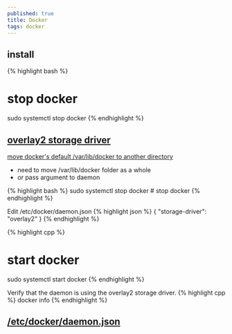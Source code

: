```yaml
---
published: true
title: Docker
tags: docker
---
```

## install

{% highlight bash %}
# stop docker
sudo systemctl stop docker
{% endhighlight %}

## [overlay2 storage driver](https://docs.docker.com/storage/storagedriver/overlayfs-driver/)

[move docker's default /var/lib/docker to another directory](https://linuxconfig.org/how-to-move-docker-s-default-var-lib-docker-to-another-directory-on-ubuntu-debian-linux)
- need to move /var/lib/docker folder as a whole
- or pass argument to daemon

{% highlight bash %}
sudo systemctl stop docker			# stop docker
{% endhighlight %}

Edit /etc/docker/daemon.json
{% highlight json %}
{
  "storage-driver": "overlay2"
}
{% endhighlight %}

{% highlight cpp %}
# start docker
sudo systemctl start docker
{% endhighlight %}

Verify that the daemon is using the overlay2 storage driver.
{% highlight cpp %}
docker info
{% endhighlight %}

## [/etc/docker/daemon.json](https://docs.docker.com/engine/reference/commandline/dockerd/)
